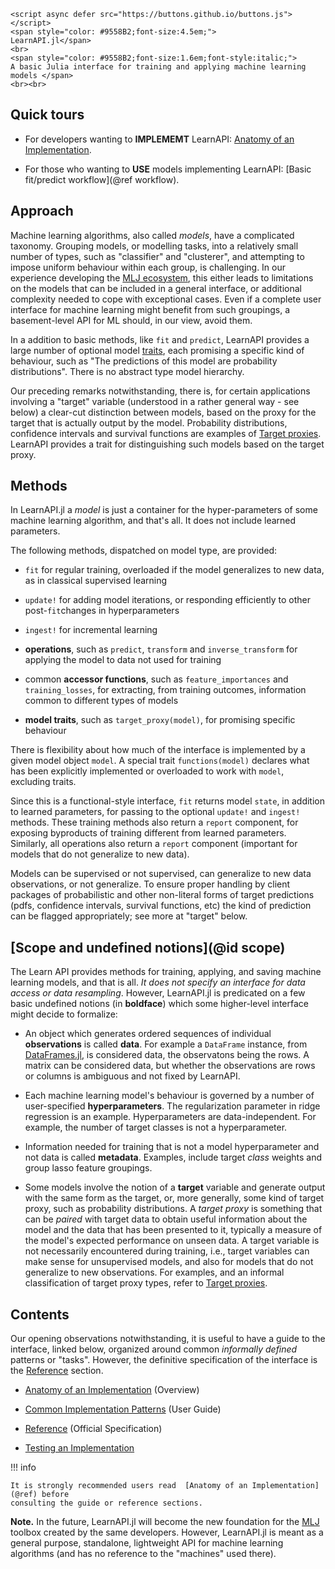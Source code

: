 ```@raw html
<script async defer src="https://buttons.github.io/buttons.js"></script>
<span style="color: #9558B2;font-size:4.5em;">
LearnAPI.jl</span>
<br>
<span style="color: #9558B2;font-size:1.6em;font-style:italic;">
A basic Julia interface for training and applying machine learning models </span>
<br><br>
```

## Quick tours

- For developers wanting to **IMPLEMEMT** LearnAPI: [Anatomy of
  an Implementation](@ref).

- For those who wanting to **USE** models implementing LearnAPI: [Basic fit/predict
  workflow](@ref workflow).

## Approach

Machine learning algorithms, also called *models*, have a complicated
taxonomy. Grouping models, or modelling tasks, into a relatively small number of types,
such as "classifier" and "clusterer", and attempting to impose uniform behaviour within
each group, is challenging. In our experience developing the [MLJ
ecosystem](https://github.com/alan-turing-institute/MLJ.jl), this either leads to
limitations on the models that can be included in a general interface, or additional
complexity needed to cope with exceptional cases. Even if a complete user interface for
machine learning might benefit from such groupings, a basement-level API for ML should, in
our view, avoid them.

In a addition to basic methods, like `fit` and `predict`, LearnAPI provides a large number
of optional model
[traits](https://ahsmart.com/pub/holy-traits-design-patterns-and-best-practice-book/),
each promising a specific kind of behaviour, such as "The predictions of this model are
probability distributions".  There is no abstract type model hierarchy.

Our preceding remarks notwithstanding, there is, for certain applications involving a
"target" variable (understood in a rather general way - see below) a clear-cut distinction
between models, based on the proxy for the target that is actually output by the
model. Probability distributions, confidence intervals and survival functions are examples
of [Target proxies](@ref). LearnAPI provides a trait for distinguishing such models based
on the target proxy.

## Methods

In LearnAPI.jl a *model* is just a container for the hyper-parameters of some machine
learning algorithm, and that's all. It does not include learned parameters.

The following methods, dispatched on model type, are provided:

- `fit` for regular training, overloaded if the model generalizes to new data, as in
  classical supervised learning

- `update!` for adding model iterations, or responding efficiently to other
  post-`fit`changes in hyperparameters

- `ingest!` for incremental learning

- **operations**, such as `predict`, `transform` and `inverse_transform` for applying the
  model to data not used for training

- common **accessor functions**, such as `feature_importances` and `training_losses`, for
  extracting, from training outcomes, information common to different types of models

- **model traits**, such as `target_proxy(model)`, for promising specific behaviour

There is flexibility about how much of the interface is implemented by a given model
object `model`. A special trait `functions(model)` declares what has been explicitly
implemented or overloaded to work with `model`, excluding traits.

Since this is a functional-style interface, `fit` returns model `state`, in addition to
learned parameters, for passing to the optional `update!` and `ingest!` methods. These
training methods also return a `report` component, for exposing byproducts of training
different from learned parameters. Similarly, all operations also return a `report`
component (important for models that do not generalize to new data).

Models can be supervised or not supervised, can generalize to new data observations, or
not generalize. To ensure proper handling by client packages of probabilistic and other
non-literal forms of target predictions (pdfs, confidence intervals, survival functions,
etc) the kind of prediction can be flagged appropriately; see more at "target" below.


## [Scope and undefined notions](@id scope)

The Learn API provides methods for training, applying, and saving machine learning models,
and that is all. *It does not specify an interface for data access or data
resampling*. However, LearnAPI.jl is predicated on a few basic undefined notions (in
**boldface**) which some higher-level interface might decide to formalize:

- An object which generates ordered sequences of individual **observations** is called
  **data**. For example a `DataFrame` instance, from
  [DataFrames.jl](https://dataframes.juliadata.org/stable/), is considered data, the
  observatons being the rows. A matrix can be considered data, but whether the
  observations are rows or columns is ambiguous and not fixed by LearnAPI.

- Each machine learning model's behaviour is governed by a number of user-specified
  **hyperparameters**. The regularization parameter in ridge regression is an
  example. Hyperparameters are data-independent. For example, the number of target classes
  is not a hyperparameter.

- Information needed for training that is not a model hyperparameter and not data is
  called **metadata**. Examples, include target *class* weights and group lasso feature
  groupings.

- Some models involve the notion of a **target** variable and generate output with the
  same form as the target, or, more generally, some kind of target proxy, such as
  probability distributions. A *target proxy* is something that can be *paired* with target
  data to obtain useful information about the model and the data that has been presented
  to it, typically a measure of the model's expected performance on unseen data. A target
  variable is not necessarily encountered during training, i.e., target variables can make
  sense for unsupervised models, and also for models that do not generalize to new
  observations.  For examples, and an informal classification of target proxy types, refer
  to [Target proxies](@ref).


## Contents

Our opening observations notwithstanding, it is useful to have a guide to the interface,
linked below, organized around common *informally defined* patterns or "tasks". However,
the definitive specification of the interface is the [Reference](@ref) section.

- [Anatomy of an Implementation](@ref) (Overview)

- [Common Implementation Patterns](@ref) (User Guide)

- [Reference](@ref) (Official Specification)

- [Testing an Implementation](@ref)

!!! info

	It is strongly recommended users read  [Anatomy of an Implementation](@ref) before
	consulting the guide or reference sections.


**Note.** In the future, LearnAPI.jl will become the new foundation for the
[MLJ](https://alan-turing-institute.github.io/MLJ.jl/dev/) toolbox created by the same
developers. However, LearnAPI.jl is meant as a general purpose, standalone, lightweight
API for machine learning algorithms (and has no reference to the "machines" used there).
